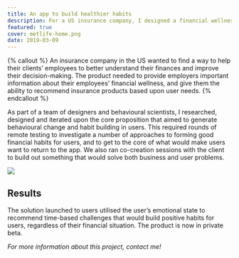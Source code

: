 ```yaml
---
title: An app to build healthier habits
description: For a US insurance company, I designed a financial wellness app based around behavioural science theories.
featured: true
cover: metlife-home.png
date: 2019-03-09
---
```


{% callout %} 
An insurance company in the US wanted to find a way to help their clients’ employees to better understand their finances and improve their decision-making. The product needed to provide employers important information about their employees’ financial wellness, and give them the ability to recommend insurance products based upon user needs.
{% endcallout %} 

As part of a team of designers and behavioural scientists, I researched, designed and iterated upon the core proposition that aimed to generate behavioural change and habit building in users. This required rounds of remote testing to investigate a number of approaches to forming good financial habits for users, and to get to the core of what would make users want to return to the app. We also ran co-creation sessions with the client to build out something that would solve both business and user problems.

![](https://cdn-images-1.medium.com/max/2000/1*UlKhjaBjWPm8vY7w8K93QQ.png)

## **Results**

The solution launched to users utilised the user’s emotional state to recommend time-based challenges that would build positive habits for users, regardless of their financial situation. The product is now in private beta.

*For more information about this project, contact me!*
